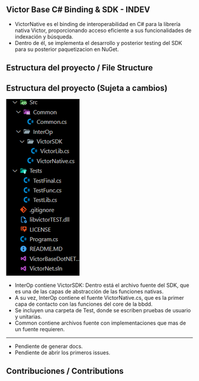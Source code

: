 ## Victor Base C# Binding & SDK - INDEV

- VictorNative es el binding de interoperabilidad en C# para la librería nativa Victor, proporcionando acceso eficiente a sus funcionalidades de indexación y búsqueda.
- Dentro de él, se implementa el desarrollo y posterior testing del SDK para su posterior paquetizacion en NuGet.

## Estructura del proyecto / File Structure
## Estructura del proyecto (Sujeta a cambios)

![Estructura actual](Assets/estructura%20de%20archivos.png)

- InterOp contiene VictorSDK: Dentro está el archivo fuente del SDK, que es una de las capas de abstracción de las funciones nativas.
- A su vez, InterOp contiene el fuente VictorNative.cs, que es la primer capa de contacto con las funciones del core de la bbdd.
- Se incluyen una carpeta de Test, donde se escriben pruebas de usuario y unitarias.
- Common contiene archivos fuente con implementaciones que mas de un fuente requieren.
---

- Pendiente de generar docs.
- Pendiente de abrir los primeros issues.

## Contribuciones / Contributions

